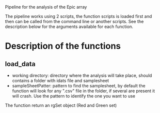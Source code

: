 Pipeline for the analysis of the Epic array

The pipeline works using 2 scripts, the function scripts is loaded first and then can be called from the command line or another scripts.
See the description below for the arguments available for each function.

# Description of the functions  

## load_data
* working directory: directory where the analysis will take place, should contains a folder with idats file and samplesheet
* sampleSheetPatter: pattern to find the samplesheet, by default the function will look for any ".csv" file in the folder, if several are present it will crash. Use the pattern to identify the one you want to use

The function return an rgSet object (Red and Green set)
